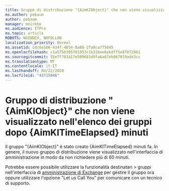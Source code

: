 ```yaml
---
title: Gruppo di distribuzione "{AimKIObject}" che non viene visualizzato nell'elenco dei gruppi dopo {AimKITimeElapsed} minuti
ms.author: pebaum
author: pebaum
manager: mnirkhe
ms.audience: ITPro
ms.topic: article
ROBOTS: NOINDEX, NOFOLLOW
localization_priority: Normal
ms.assetid: cdc6a166-434f-4654-8a80-2fa8ca7f5845
ms.openlocfilehash: c1a575b305701953c1b21bee6ebdff5e87072961
ms.sourcegitcommit: 55eff703a17e500681d8fa6a87eb067019ade3cc
ms.translationtype: MT
ms.contentlocale: it-IT
ms.lasthandoff: 04/22/2020
ms.locfileid: "43715046"
---
```

# <a name="distribution-group-aimkiobject-not-showing-in-groups-list-after-aimkitimeelapsed-minutes"></a>Gruppo di distribuzione "{AimKIObject}" che non viene visualizzato nell'elenco dei gruppi dopo {AimKITimeElapsed} minuti

Il gruppo "{AimKIObject}" è stato creato {AimKITimeElapsed} minuti fa. In genere, il nuovo gruppo di distribuzione viene visualizzato nell'interfaccia di amministrazione in modo da non richiedere più di 60 minuti.
  
Potrebbe essere possibile utilizzare la funzionalità destinatari > gruppi nell'interfaccia di [amministrazione di Exchange](https://outlook.office365.com/ecp/?rfr=Admin_o365&amp;exsvurl=1&amp;mkt=en-US.aspx) per gestire il gruppo ora oppure utilizzare l'opzione "Let us Call You" per comunicare con un tecnico di supporto. 
  